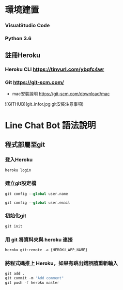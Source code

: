 # 環境建置

### VisualStudio Code
### Python 3.6

## 註冊Heroku
### Heroku CLI https://tinyurl.com/ybqfc4wr


### Git https://git-scm.com/
* mac安裝說明 https://git-scm.com/download/mac

![GITHUB](git_infor.jpg git安裝注意事項)


# Line Chat Bot 語法說明


## 程式部屬至git

### 登入Heroku
```py
heroku login
```

### 建立git設定檔
```py
git config --global user.name
```
```py
git config --global user.email
```

### 初始化git
```py
git init
```

### 用 git 將資料夾與 heroku 連接
```py
heroku git:remote -a {HEROKU_APP_NAME}
```

### 將程式碼推上 Heroku，如果有跳出錯誤請重新輸入
```py
git add .
git commit -m "Add comment"
git push -f heroku master
```

